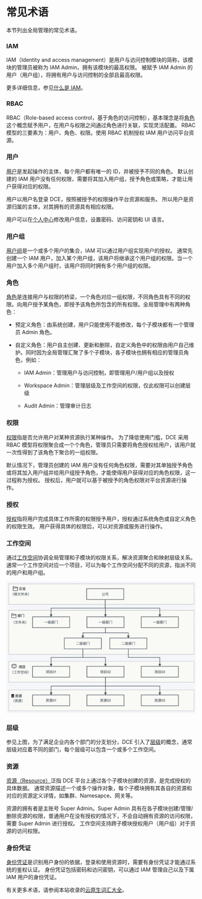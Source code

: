 # 常见术语

本节列出全局管理的常见术语。

### IAM

IAM（Identity and access management）是用户与访问控制模块的简称，该模块的管理员被称为 IAM Admin，拥有该模块的最高权限。
被赋予 IAM Admin 的用户（用户组），将拥有用户与访问控制的全部且最高权限。

更多详细信息，参见[什么是 IAM](../04UserGuide/01access-control/iam.md)。

### RBAC

RBAC（Role-based access control，基于角色的访问控制），基本理念是将[角色](../04UserGuide/01access-control/role.md)这个概念赋予用户，在用户与权限之间通过角色进行关联，实现灵活配置。
RBAC 模型的三要素为：用户、角色、权限。使用 RBAC 机制授权 IAM 用户访问平台资源。

### 用户

[用户](../04UserGuide/01access-control/user.md)是发起操作的主体，每个用户都有唯一的 ID，并被授予不同的角色。
默认创建的 IAM 用户没有任何权限，需要将其加入用户组，授予角色或策略，才能让用户获得对应的权限。

用户以用户名登录 DCE，按照被授予的权限操作平台资源和服务。
所以用户是资源归属的主体，对其拥有的资源具有相应权限。

用户可以在[个人中心](../04UserGuide/06PersonalCenter/SecuritySetting.md)修改用户信息，设置密码、访问密钥和 UI 语言。

### 用户组

[用户组](../04UserGuide/01access-control/group.md)是一个或多个用户的集合，IAM 可以通过用户组实现用户的授权。
通常先创建一个 IAM 用户，加入某个用户组，该用户将继承这个用户组的权限。当一个用户加入多个用户组时，该用户将同时拥有多个用户组的权限。

### 角色

[角色](../04UserGuide/01access-control/role.md)是连接用户与权限的桥梁，一个角色对应一组权限，不同角色具有不同的权限。向用户授予某角色，即授予该角色所包含的所有权限。全局管理中有两种角色：

- 预定义角色：由系统创建，用户只能使用不能修改，每个子模块都有一个管理员 Admin 角色。

- 自定义角色：用户自主创建、更新和删除，自定义角色中的权限由用户自己维护。同时因为全局管理汇聚了多个子模块，各子模块也拥有相应的管理员角色，例如：

    - IAM Admin：管理用户与访问控制，即管理用户/用户组以及授权

    - Workspace Admin：管理层级及工作空间的权限，仅此权限可以创建层级

    - Audit Admin：管理审计日志

### 权限

[权限](../04UserGuide/01access-control/iam.md)指是否允许用户对某种资源执行某种操作。
为了降低使用门槛，DCE 采用 RBAC 模型将权限聚合成一个个角色，管理员只需要将角色授权给用户，该用户就一次性得到了该角色下聚合的一组权限。

默认情况下，管理员创建的 IAM 用户没有任何角色权限，需要对其单独授予角色或将其加入用户组并给用户组授予角色，才能使得用户获得对应的角色权限，这一过程称为授权。
授权后，用户就可以基于被授予的角色权限对平台资源进行操作。

### 授权

[授权](../04UserGuide/01access-control/iam.md)指将用户完成具体工作所需的权限授予用户，授权通过系统角色或自定义角色的权限生效。
用户获得具体的权限后，可以对资源或服务进行操作。

### 工作空间

通过[工作空间](../04UserGuide/02Workspace/workspaces.md)协调全局管理和子模块的权限关系，解决资源聚合和映射层级关系。
通常一个工作空间对应一个项目，可以为每个工作空间分配不同的资源，指派不同的用户和用户组。

![工作空间](../images/workspace.png)

### 层级

参见上图，为了满足企业内各个部门的分支划分，DCE 引入了[层级](../04UserGuide/02Workspace/ws-folder.md)的概念，通常层级对应着不同的部门，每个层级可以包含一个或多个工作空间。

### 资源

[资源（Resource）](../04UserGuide/02Workspace/quota.md)泛指 DCE 平台上通过各个子模块创建的资源，是完成授权的具体数据。
通常资源描述一个或多个操作对象，每个子模块拥有其各自的资源和对应的资源定义详情，如集群、Namesapce、网关等。

资源的拥有者是主账号 Super Admin。Super Admin 具有在各子模块创建/管理/删除资源的权限，普通用户在没有授权的情况下，不会自动拥有资源的访问权限，需要 Super Admin 进行授权。
工作空间支持跨子模块授权用户（用户组）对于资源的访问权限。

### 身份凭证

[身份凭证](../04UserGuide/01access-control/idprovider.md)是识别用户身份的依据，登录和使用资源时，需要有身份凭证才能通过系统的鉴权认证。
身份凭证包括密码和访问密钥，可以通过 IAM 管理自己以及下属 IAM 用户的身份凭证。

有关更多术语，请参阅本站收录的[云原生词汇大全](../../dce/terms.md)。
